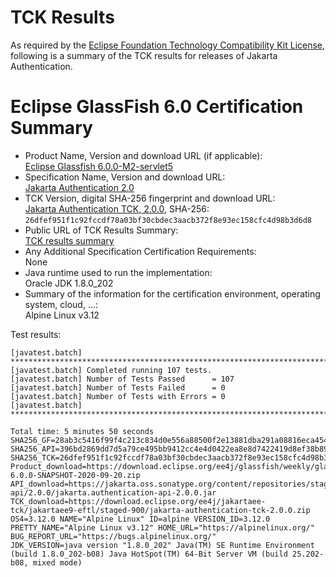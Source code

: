 TCK Results
===========

As required by the
[Eclipse Foundation Technology Compatibility Kit License](https://www.eclipse.org/legal/tck.php),
following is a summary of the TCK results for releases of Jakarta Authentication.

# Eclipse GlassFish 6.0 Certification Summary

- Product Name, Version and download URL (if applicable): <br/>
  [Eclipse Glassfish 6.0.0-M2-servlet5](https://download.eclipse.org/ee4j/glassfish/weekly/glassfish-6.0.0-SNAPSHOT-2020-09-20.zip)
- Specification Name, Version and download URL: <br/>
  [Jakarta Authentication 2.0](https://jakarta.ee/specifications/authentication/2.0/)
- TCK Version, digital SHA-256 fingerprint and download URL: <br/>
  [Jakarta Authentication TCK, 2.0.0](https://download.eclipse.org/ee4j/jakartaee-tck/jakartaee9-eftl/staged-900/jakarta-authentication-tck-2.0.0.zip), SHA-256: `26dfef951f1c92fccdf78a03bf30cbdec3aacb372f8e93ec158cfc4d98b3d6d8`
- Public URL of TCK Results Summary: <br/>
  [TCK results summary](TCK-Results.html)
- Any Additional Specification Certification Requirements: <br/>
  None
- Java runtime used to run the implementation: <br/>
  Oracle JDK 1.8.0_202
- Summary of the information for the certification environment, operating system, cloud, ...: <br/>
  Alpine Linux v3.12


Test results:

```
[javatest.batch] ********************************************************************************
[javatest.batch] Completed running 107 tests.
[javatest.batch] Number of Tests Passed      = 107
[javatest.batch] Number of Tests Failed      = 0
[javatest.batch] Number of Tests with Errors = 0
[javatest.batch] ********************************************************************************

Total time: 5 minutes 50 seconds
SHA256_GF=28ab3c5416f99f4c213c834d0e556a88500f2e13881dba291a08816eca45446b
SHA256_API=396bd2869dd7d5a79ce495bb9412cc4e4d0422ea8e8d7422419d8ef38b891f8a
SHA256_TCK=26dfef951f1c92fccdf78a03bf30cbdec3aacb372f8e93ec158cfc4d98b3d6d8
Product_download=https://download.eclipse.org/ee4j/glassfish/weekly/glassfish-6.0.0-SNAPSHOT-2020-09-20.zip
API_download=https://jakarta.oss.sonatype.org/content/repositories/staging/jakarta/authentication/jakarta.authentication-api/2.0.0/jakarta.authentication-api-2.0.0.jar
TCK_download=https://download.eclipse.org/ee4j/jakartaee-tck/jakartaee9-eftl/staged-900/jakarta-authentication-tck-2.0.0.zip
OS4=3.12.0 NAME="Alpine Linux" ID=alpine VERSION_ID=3.12.0 PRETTY_NAME="Alpine Linux v3.12" HOME_URL="https://alpinelinux.org/" BUG_REPORT_URL="https://bugs.alpinelinux.org/"
JDK_VERSION=java version "1.8.0_202" Java(TM) SE Runtime Environment (build 1.8.0_202-b08) Java HotSpot(TM) 64-Bit Server VM (build 25.202-b08, mixed mode)
```
